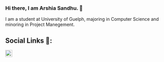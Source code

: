 ### Hi there, I am Arshia Sandhu. 👋

I am a student at University of Guelph, majoring in Computer Science and minoring in Project Manegement.

## Social Links 💬:

<a href="https://www.linkedin.com/in/arshiasandhu/">
  <img align="left" alt="Linkedin" width="22px" color:"white" src="https://cdn.jsdelivr.net/npm/simple-icons@v3/icons/linkedin.svg" />
</a>


